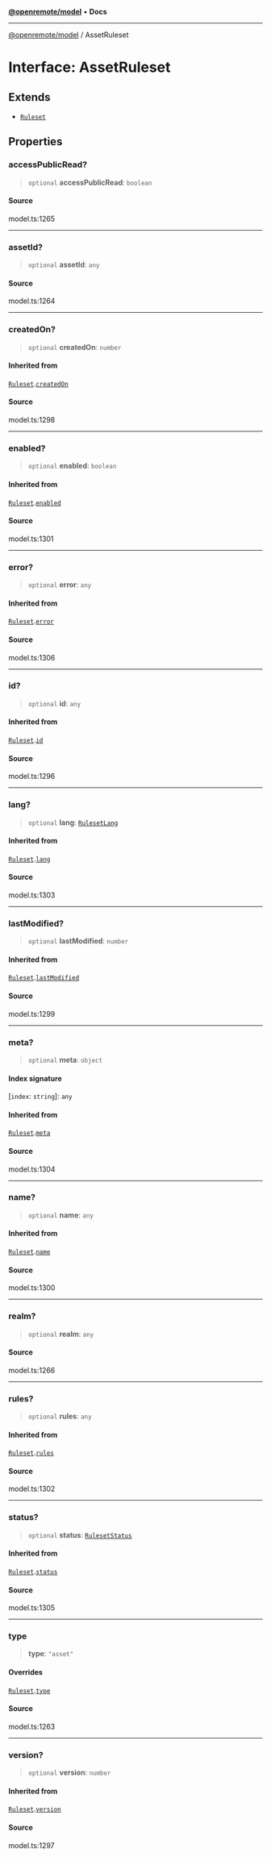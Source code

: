 [**@openremote/model**](../README.md) • **Docs**

***

[@openremote/model](../globals.md) / AssetRuleset

# Interface: AssetRuleset

## Extends

- [`Ruleset`](Ruleset.md)

## Properties

### accessPublicRead?

> `optional` **accessPublicRead**: `boolean`

#### Source

model.ts:1265

***

### assetId?

> `optional` **assetId**: `any`

#### Source

model.ts:1264

***

### createdOn?

> `optional` **createdOn**: `number`

#### Inherited from

[`Ruleset`](Ruleset.md).[`createdOn`](Ruleset.md#createdon)

#### Source

model.ts:1298

***

### enabled?

> `optional` **enabled**: `boolean`

#### Inherited from

[`Ruleset`](Ruleset.md).[`enabled`](Ruleset.md#enabled)

#### Source

model.ts:1301

***

### error?

> `optional` **error**: `any`

#### Inherited from

[`Ruleset`](Ruleset.md).[`error`](Ruleset.md#error)

#### Source

model.ts:1306

***

### id?

> `optional` **id**: `any`

#### Inherited from

[`Ruleset`](Ruleset.md).[`id`](Ruleset.md#id)

#### Source

model.ts:1296

***

### lang?

> `optional` **lang**: [`RulesetLang`](../enumerations/RulesetLang.md)

#### Inherited from

[`Ruleset`](Ruleset.md).[`lang`](Ruleset.md#lang)

#### Source

model.ts:1303

***

### lastModified?

> `optional` **lastModified**: `number`

#### Inherited from

[`Ruleset`](Ruleset.md).[`lastModified`](Ruleset.md#lastmodified)

#### Source

model.ts:1299

***

### meta?

> `optional` **meta**: `object`

#### Index signature

 \[`index`: `string`\]: `any`

#### Inherited from

[`Ruleset`](Ruleset.md).[`meta`](Ruleset.md#meta)

#### Source

model.ts:1304

***

### name?

> `optional` **name**: `any`

#### Inherited from

[`Ruleset`](Ruleset.md).[`name`](Ruleset.md#name)

#### Source

model.ts:1300

***

### realm?

> `optional` **realm**: `any`

#### Source

model.ts:1266

***

### rules?

> `optional` **rules**: `any`

#### Inherited from

[`Ruleset`](Ruleset.md).[`rules`](Ruleset.md#rules)

#### Source

model.ts:1302

***

### status?

> `optional` **status**: [`RulesetStatus`](../enumerations/RulesetStatus.md)

#### Inherited from

[`Ruleset`](Ruleset.md).[`status`](Ruleset.md#status)

#### Source

model.ts:1305

***

### type

> **type**: `"asset"`

#### Overrides

[`Ruleset`](Ruleset.md).[`type`](Ruleset.md#type)

#### Source

model.ts:1263

***

### version?

> `optional` **version**: `number`

#### Inherited from

[`Ruleset`](Ruleset.md).[`version`](Ruleset.md#version)

#### Source

model.ts:1297
